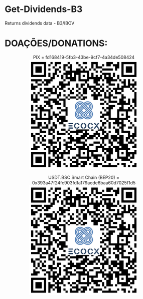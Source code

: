 # Get-Dividends-B3
Returns dividends data - B3/IBOV


# DOAÇÕES/DONATIONS:
<p align="center">
  PIX = fd168419-5fb3-43be-9cf7-4a34de508424
  <img src="./pix.png" width="350" title="hover text">
</p>

<p align="center">
  USDT.BSC Smart Chain (BEP20) = 0x393a47f24fc903fdfa179aede6baa60d7025f1d5
  <img src="./pix.png" width="350" title="hover text">
</p>



